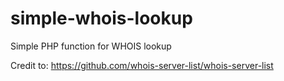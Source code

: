 # simple-whois-lookup
Simple PHP function for WHOIS lookup

Credit to: https://github.com/whois-server-list/whois-server-list
